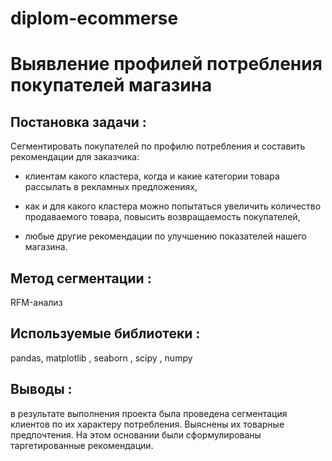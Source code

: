 # diplom-ecommerse

# Выявление профилей потребления покупателей магазина
## Постановка задачи :
Сегментировать покупателей по профилю потребления и составить рекомендации для заказчика:

 * клиентам какого кластера, когда и какие категории товара рассылать в рекламных предложениях,

 * как и для какого кластера можно попытаться увеличить количество продаваемого товара, повысить
 возвращаемость покупателей,

 * любые другие рекомендации по улучшению показателей нашего магазина.
   
 ## Метод сегментации :
 RFM-анализ
 ## Используемые библиотеки :
   pandas, matplotlib , seaborn , scipy , numpy
## Выводы :
  в результате выполнения проекта была проведена сегментация клиентов по их характеру потребления. Выяснены их товарные предпочтения. На этом основании были сформулированы таргетированные рекомендации.
